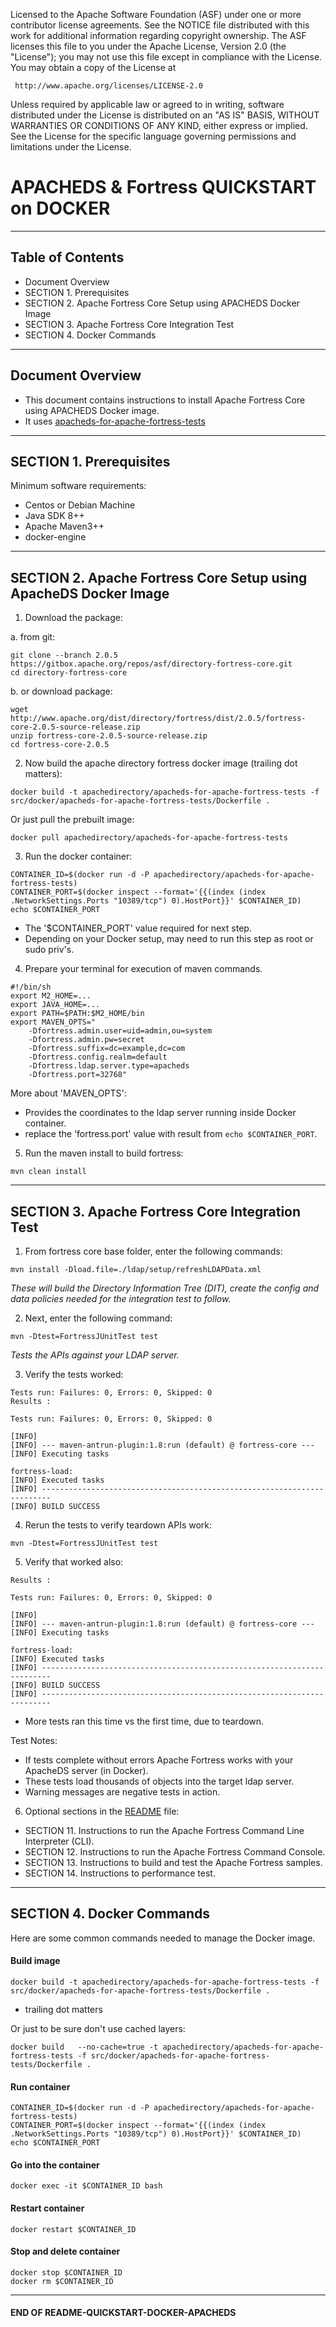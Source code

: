 
   Licensed to the Apache Software Foundation (ASF) under one
   or more contributor license agreements.  See the NOTICE file
   distributed with this work for additional information
   regarding copyright ownership.  The ASF licenses this file
   to you under the Apache License, Version 2.0 (the
   "License"); you may not use this file except in compliance
   with the License.  You may obtain a copy of the License at

     http://www.apache.org/licenses/LICENSE-2.0

   Unless required by applicable law or agreed to in writing,
   software distributed under the License is distributed on an
   "AS IS" BASIS, WITHOUT WARRANTIES OR CONDITIONS OF ANY
   KIND, either express or implied.  See the License for the
   specific language governing permissions and limitations
   under the License.

# APACHEDS & Fortress QUICKSTART on DOCKER

-------------------------------------------------------------------------------
## Table of Contents

 * Document Overview
 * SECTION 1. Prerequisites
 * SECTION 2. Apache Fortress Core Setup using APACHEDS Docker Image
 * SECTION 3. Apache Fortress Core Integration Test
 * SECTION 4. Docker Commands
___________________________________________________________________________________
## Document Overview

 * This document contains instructions to install Apache Fortress Core using APACHEDS Docker image.
 * It uses [apacheds-for-apache-fortress-tests](src/docker/apacheds-for-apache-fortress-tests/Dockerfile)

-------------------------------------------------------------------------------
## SECTION 1. Prerequisites

Minimum software requirements:
 * Centos or Debian Machine
 * Java SDK 8++
 * Apache Maven3++
 * docker-engine

___________________________________________________________________________________
## SECTION 2. Apache Fortress Core Setup using ApacheDS Docker Image

1. Download the package:

 a. from git:
```
git clone --branch 2.0.5  https://gitbox.apache.org/repos/asf/directory-fortress-core.git
cd directory-fortress-core
```

b. or download package:
```
wget http://www.apache.org/dist/directory/fortress/dist/2.0.5/fortress-core-2.0.5-source-release.zip
unzip fortress-core-2.0.5-source-release.zip
cd fortress-core-2.0.5
```

2. Now build the apache directory fortress docker image (trailing dot matters):

```
docker build -t apachedirectory/apacheds-for-apache-fortress-tests -f src/docker/apacheds-for-apache-fortress-tests/Dockerfile .
```

 Or just pull the prebuilt image:

```
docker pull apachedirectory/apacheds-for-apache-fortress-tests
```

3. Run the docker container:

```
CONTAINER_ID=$(docker run -d -P apachedirectory/apacheds-for-apache-fortress-tests)
CONTAINER_PORT=$(docker inspect --format='{{(index (index .NetworkSettings.Ports "10389/tcp") 0).HostPort}}' $CONTAINER_ID)
echo $CONTAINER_PORT
```

 * The '$CONTAINER_PORT' value required for next step.
 * Depending on your Docker setup, may need to run this step as root or sudo priv's.

4. Prepare your terminal for execution of maven commands.

```
#!/bin/sh
export M2_HOME=...
export JAVA_HOME=...
export PATH=$PATH:$M2_HOME/bin
export MAVEN_OPTS="
    -Dfortress.admin.user=uid=admin,ou=system 
    -Dfortress.admin.pw=secret 
    -Dfortress.suffix=dc=example,dc=com
    -Dfortress.config.realm=default 
    -Dfortress.ldap.server.type=apacheds
    -Dfortress.port=32768"
```

 More about 'MAVEN_OPTS': 
  * Provides the coordinates to the ldap server running inside Docker container.  
  * replace the 'fortress.port' value with result from ```echo $CONTAINER_PORT```.

5. Run the maven install to build fortress:

```
mvn clean install
```
___________________________________________________________________________________
## SECTION 3. Apache Fortress Core Integration Test

1. From fortress core base folder, enter the following commands:

```
mvn install -Dload.file=./ldap/setup/refreshLDAPData.xml
```

 *These will build the Directory Information Tree (DIT), create the config and data policies needed for the integration test to follow.*

2. Next, enter the following command:

```
mvn -Dtest=FortressJUnitTest test
```

 *Tests the APIs against your LDAP server.*

3. Verify the tests worked:

```
Tests run: Failures: 0, Errors: 0, Skipped: 0
Results :

Tests run: Failures: 0, Errors: 0, Skipped: 0

[INFO]
[INFO] --- maven-antrun-plugin:1.8:run (default) @ fortress-core ---
[INFO] Executing tasks

fortress-load:
[INFO] Executed tasks
[INFO] ------------------------------------------------------------------------
[INFO] BUILD SUCCESS
```

4. Rerun the tests to verify teardown APIs work:

```
mvn -Dtest=FortressJUnitTest test
```

5. Verify that worked also:

```
Results :

Tests run: Failures: 0, Errors: 0, Skipped: 0

[INFO]
[INFO] --- maven-antrun-plugin:1.8:run (default) @ fortress-core ---
[INFO] Executing tasks

fortress-load:
[INFO] Executed tasks
[INFO] ------------------------------------------------------------------------
[INFO] BUILD SUCCESS
[INFO] ------------------------------------------------------------------------
```
 * More tests ran this time vs the first time, due to teardown.

 Test Notes:
  * If tests complete without errors Apache Fortress works with your ApacheDS server (in Docker).
  * These tests load thousands of objects into the target ldap server.
  * Warning messages are negative tests in action.

6. Optional sections in the [README](README.md) file:

 * SECTION 11. Instructions to run the Apache Fortress Command Line Interpreter (CLI).
 * SECTION 12. Instructions to run the Apache Fortress Command Console.
 * SECTION 13. Instructions to build and test the Apache Fortress samples.
 * SECTION 14. Instructions to performance test.

___________________________________________________________________________________
## SECTION 4. Docker Commands

Here are some common commands needed to manage the Docker image.

#### Build image

```
docker build -t apachedirectory/apacheds-for-apache-fortress-tests -f src/docker/apacheds-for-apache-fortress-tests/Dockerfile .
```

 * trailing dot matters

 Or just to be sure don't use cached layers:

```
docker build   --no-cache=true -t apachedirectory/apacheds-for-apache-fortress-tests -f src/docker/apacheds-for-apache-fortress-tests/Dockerfile .
```

#### Run container

```
CONTAINER_ID=$(docker run -d -P apachedirectory/apacheds-for-apache-fortress-tests)
CONTAINER_PORT=$(docker inspect --format='{{(index (index .NetworkSettings.Ports "10389/tcp") 0).HostPort}}' $CONTAINER_ID)
echo $CONTAINER_PORT
```

#### Go into the container

```
docker exec -it $CONTAINER_ID bash
```

#### Restart container

```
docker restart $CONTAINER_ID
```

#### Stop and delete container

```
docker stop $CONTAINER_ID
docker rm $CONTAINER_ID
```

____________________________________________________________________________________
#### END OF README-QUICKSTART-DOCKER-APACHEDS
